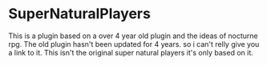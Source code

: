 # SuperNaturalPlayers
This is a plugin based on a over 4 year old plugin and the ideas of nocturne rpg. The old plugin hasn't been updated for 4 years. so i can't relly give you a link to it.
This isn't the original super natural players it's only based on it.
